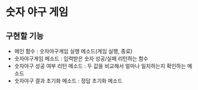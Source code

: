 # 숫자 야구 게임
## 구현할 기능
- 메인 함수 : 숫자야구게임 실행 메소드(게임 실행, 종료)
- 숫자야구게임 메소드 : 입력받은 숫자 성공/실패 리턴하는 함수
- 숫자야구 성공 여부 리턴 메소드 : 두 값을 비교해서 얼마나 일치하는지 확인하는 메소드
- 숫자야구 결과 초기화 메소드 : 정답 초기화 메소드

